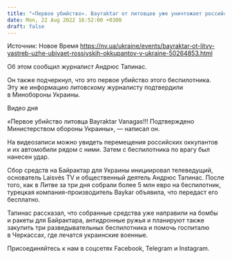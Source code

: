 ```yaml
---
title: "«Первое убийство». Bayraktar от литовцев уже уничтожает российских оккупантов в Украине — видео"
date: Mon, 22 Aug 2022 16:52:00 +0300
draft: false
---
```

Источник: Новое Время https://nv.ua/ukraine/events/bayraktar-ot-litvy-yastreb-uzhe-ubivaet-rossiyskih-okkupantov-v-ukraine-50264853.html


 Об этом сообщил журналист Андрюс Тапинас.

Он также подчеркнул, что это первое убийство этого беспилотника. Эту же информацию литовскому журналисту подтвердили в Минобороны Украины.

 Видео дня   

«Первое убийство литовца Bayraktar Vanagas!!! Подтверждено Министерством обороны Украины», — написал он.

На видеозаписи можно увидеть перемещения российских оккупантов и их автомобили рядом с ними. Затем с беспилотника по врагу был нанесен удар.

Сбор средств на Байрактар для Украины инициировал телеведущий, основатель Laisvės TV и общественный деятель Андрюс Тапинас. После того, как в Литве за три дня собрали более 5 млн евро на беспилотник, турецкая компания-производитель Baykar объявила, что передаст его бесплатно.

Тапинас рассказал, что собранные средства уже направили на бомбы и ракеты для Байрактара, антидронные ружья и планируют также закупить три разведывательных беспилотника и помочь госпиталю в Черкассах, где лечатся украинские военные.

Присоединяйтесь к нам в соцсетях Facebook, Telegram и Instagram.
